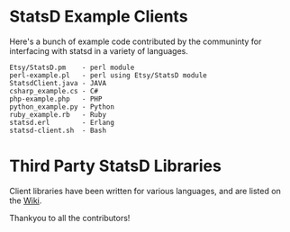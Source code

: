 StatsD Example Clients
======================

Here's a bunch of example code contributed by the communinty for interfacing with statsd in a variety of languages.

    Etsy/StatsD.pm    - perl module
    perl-example.pl   - perl using Etsy/StatsD module
    StatsdClient.java - JAVA
    csharp_example.cs - C#
    php-example.php   - PHP
    python_example.py - Python
    ruby_example.rb   - Ruby
    statsd.erl        - Erlang
    statsd-client.sh  - Bash

Third Party StatsD Libraries
============================

Client libraries have been written for various languages, and are listed on the [Wiki](https://github.com/etsy/statsd/wiki).

Thankyou to all the contributors!
